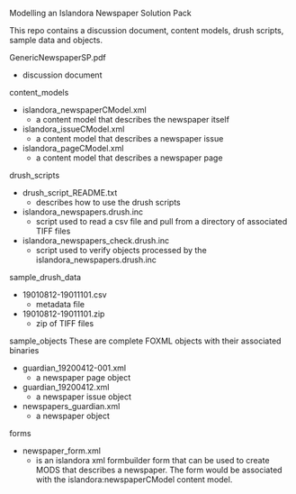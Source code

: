 Modelling an Islandora Newspaper Solution Pack

This repo contains a discussion document, content models, drush scripts, 
sample data and objects.

GenericNewspaperSP.pdf
* discussion document 

content_models
* islandora_newspaperCModel.xml
     * a content model that describes the newspaper itself
* islandora_issueCModel.xml
     * a content model that describes a newspaper issue
* islandora_pageCModel.xml
     * a content model that describes a newspaper page

drush_scripts
* drush_script_README.txt
     * describes how to use the drush scripts
* islandora_newspapers.drush.inc
     * script used to read a csv file and pull from a directory of associated TIFF files
* islandora_newspapers_check.drush.inc
     * script used to verify objects processed by the islandora_newspapers.drush.inc

sample_drush_data
* 19010812-19011101.csv
     * metadata file
* 19010812-19011101.zip
     * zip of TIFF files

sample_objects
These are complete FOXML objects with their associated binaries
* guardian_19200412-001.xml
     * a newspaper page object
* guardian_19200412.xml
     * a newspaper issue object
* newspapers_guardian.xml
     * a newspaper object

forms
* newspaper_form.xml
     * is an islandora xml formbuilder form that can be used to create MODS that describes a newspaper. The form would be associated with the islandora:newspaperCModel content model.
